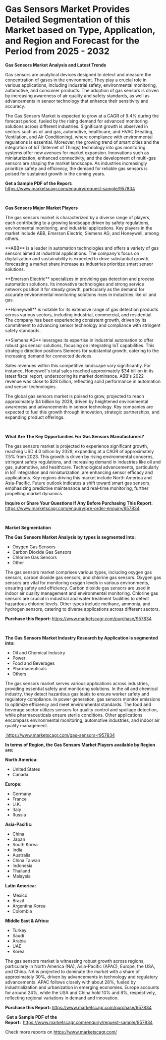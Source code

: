 <p><h1>Gas Sensors Market Provides Detailed Segmentation of this Market based on Type, Application, and Region and Forecast for the Period from 2025 - 2032</h1></p><p><strong>Gas Sensors Market Analysis and Latest Trends</strong></p>
<p><p>Gas sensors are analytical devices designed to detect and measure the concentration of gases in the environment. They play a crucial role in various applications, including industrial safety, environmental monitoring, automotive, and consumer products. The adoption of gas sensors is driven by increasing awareness of air quality and safety standards, as well as advancements in sensor technology that enhance their sensitivity and accuracy.</p><p>The Gas Sensors Market is expected to grow at a CAGR of 9.4% during the forecast period, fueled by the rising demand for advanced monitoring solutions across different industries. Significant growth is observed in sectors such as oil and gas, automotive, healthcare, and HVAC (Heating, Ventilation, and Air Conditioning), where compliance with environmental regulations is essential. Moreover, the growing trend of smart cities and the integration of IoT (Internet of Things) technology into gas monitoring systems offer new avenues for market expansion. Innovations such as miniaturization, enhanced connectivity, and the development of multi-gas sensors are shaping the market landscape. As industries increasingly prioritize safety and efficiency, the demand for reliable gas sensors is poised for sustained growth in the coming years.</p></p>
<p><strong>Get a Sample PDF of the Report:&nbsp;</strong> <a href="https://www.marketscagr.com/enquiry/request-sample/957834?utm_campaign=2653&utm_medium=2&utm_source=Github&utm_content=ia&utm_term=11042025&utm_id=gas-sensors">https://www.marketscagr.com/enquiry/request-sample/957834</a></p>
<p>&nbsp;</p>
<p><strong>Gas Sensors Major Market Players</strong></p>
<p><p>The gas sensors market is characterized by a diverse range of players, each contributing to a growing landscape driven by safety regulations, environmental monitoring, and industrial applications. Key players in the market include ABB, Emerson Electric, Siemens AG, and Honeywell, among others.</p><p>**ABB** is a leader in automation technologies and offers a variety of gas sensors aimed at industrial applications. The company's focus on digitalization and sustainability is expected to drive substantial growth, forecasting a market share increase as industries prioritize smart sensor solutions.</p><p>**Emerson Electric** specializes in providing gas detection and process automation solutions. Its innovative technologies and strong service network position it for steady growth, particularly as the demand for accurate environmental monitoring solutions rises in industries like oil and gas.</p><p>**Honeywell** is notable for its extensive range of gas detection products across various sectors, including industrial, commercial, and residential. The company has been experiencing consistent growth, driven by its commitment to advancing sensor technology and compliance with stringent safety standards.</p><p>**Siemens AG** leverages its expertise in industrial automation to offer robust gas sensor solutions, focusing on integrating IoT capabilities. This strategic direction positions Siemens for substantial growth, catering to the increasing demand for connected devices.</p><p>Sales revenues within this competitive landscape vary significantly. For instance, Honeywell's total sales reached approximately $34 billion in its latest fiscal report, underscoring its market dominance. ABB's 2022 revenue was close to $28 billion, reflecting solid performance in automation and sensor technologies.</p><p>The global gas sensors market is poised to grow, projected to reach approximately $4 billion by 2028, driven by heightened environmental awareness and advancements in sensor technology. Key companies are expected to fuel this growth through innovation, strategic partnerships, and expanding product offerings.</p></p>
<p>&nbsp;</p>
<p><strong>What Are The Key Opportunities For Gas Sensors Manufacturers?</strong></p>
<p><p>The gas sensors market is projected to experience significant growth, reaching USD 4.0 billion by 2028, expanding at a CAGR of approximately 7.5% from 2023. This growth is driven by rising environmental concerns, stringent safety regulations, and increasing demand in industries like oil and gas, automotive, and healthcare. Technological advancements, particularly in IoT integration and miniaturization, are enhancing sensor efficacy and applications. Key regions driving this market include North America and Asia-Pacific. Future outlook indicates a shift toward smart gas sensors, emphasizing predictive maintenance and real-time monitoring, further propelling market dynamics.</p></p>
<p><strong>Inquire or Share Your Questions If Any Before Purchasing This Report:</strong> <a href="https://www.marketscagr.com/enquiry/pre-order-enquiry/957834?utm_campaign=2653&utm_medium=2&utm_source=Github&utm_content=ia&utm_term=11042025&utm_id=gas-sensors">https://www.marketscagr.com/enquiry/pre-order-enquiry/957834</a></p>
<p>&nbsp;</p>
<p><strong>Market Segmentation</strong></p>
<p><strong>The Gas Sensors Market Analysis by types is segmented into:</strong></p>
<p><ul><li>Oxygen Gas Sensors</li><li>Carbon Dioxide Gas Sensors</li><li>Chlorine Gas Sensors</li><li>Other</li></ul></p>
<p><p>The gas sensors market comprises various types, including oxygen gas sensors, carbon dioxide gas sensors, and chlorine gas sensors. Oxygen gas sensors are vital for monitoring oxygen levels in various environments, ensuring safety and efficiency. Carbon dioxide gas sensors are used in indoor air quality management and environmental monitoring. Chlorine gas sensors are crucial in industrial and water treatment facilities to detect hazardous chlorine levels. Other types include methane, ammonia, and hydrogen sensors, catering to diverse applications across different sectors.</p></p>
<p><strong>Purchase this Report:&nbsp;</strong><a href="https://www.marketscagr.com/purchase/957834?utm_campaign=2653&utm_medium=2&utm_source=Github&utm_content=ia&utm_term=11042025&utm_id=gas-sensors">https://www.marketscagr.com/purchase/957834</a></p>
<p>&nbsp;</p>
<p><strong>The Gas Sensors Market Industry Research by Application is segmented into:</strong></p>
<p><ul><li>Oil and Chemical Industry</li><li>Power</li><li>Food and Beverages</li><li>Pharmaceuticals</li><li>Others</li></ul></p>
<p><p>The gas sensors market serves various applications across industries, providing essential safety and monitoring solutions. In the oil and chemical industry, they detect hazardous gas leaks to ensure worker safety and regulatory compliance. In power generation, gas sensors monitor emissions to optimize efficiency and meet environmental standards. The food and beverage sector utilizes sensors for quality control and spoilage detection, while pharmaceuticals ensure sterile conditions. Other applications encompass environmental monitoring, automotive industries, and indoor air quality management.</p></p>
<p><a href="https://www.marketscagr.com/gas-sensors-r957834?utm_campaign=2653&utm_medium=2&utm_source=Github&utm_content=ia&utm_term=11042025&utm_id=gas-sensors">&nbsp;https://www.marketscagr.com/gas-sensors-r957834</a></p>
<p><strong>In terms of Region, the Gas Sensors Market Players available by Region are:</strong></p>
<p>
    <p> <strong> North America: </strong>
        <ul>
            <li>United States</li>
            <li>Canada</li>
        </ul>
        </p> 
    <p> <strong> Europe: </strong>
        <ul>
            <li>Germany</li>
            <li>France</li>
            <li>U.K.</li>
            <li>Italy</li>
            <li>Russia</li>
        </ul>
        </p> 
    <p> <strong> Asia-Pacific: </strong>
        <ul>
            <li>China</li>
            <li>Japan</li>
            <li>South Korea</li>
            <li>India</li>
            <li>Australia</li>
            <li>China Taiwan</li>
            <li>Indonesia</li>
            <li>Thailand</li>
            <li>Malaysia</li>
        </ul>
        </p> 
    <p> <strong> Latin America: </strong>
        <ul>
            <li>Mexico</li>
            <li>Brazil</li>
            <li>Argentina Korea</li>
            <li>Colombia</li>
        </ul>
        </p> 
    <p> <strong> Middle East & Africa: </strong>
        <ul>
            <li>Turkey</li>
            <li>Saudi</li>
            <li>Arabia</li>
            <li>UAE</li>
            <li>Korea</li>
        </ul>
    </p>
    </p>
<p><p>The gas sensors market is witnessing robust growth across regions, particularly in North America (NA), Asia-Pacific (APAC), Europe, the USA, and China. NA is projected to dominate the market with a share of approximately 30%, driven by advancements in technology and regulatory advancements. APAC follows closely with about 28%, fueled by industrialization and urbanization in emerging economies. Europe accounts for around 24%, while the USA and China hold 10% and 8%, respectively, reflecting regional variations in demand and innovation.</p></p>
<p><strong>Purchase this Report: </strong><a href="https://www.marketscagr.com/purchase/957834?utm_campaign=2653&utm_medium=2&utm_source=Github&utm_content=ia&utm_term=11042025&utm_id=gas-sensors">https://www.marketscagr.com/purchase/957834</a></p>
<p>&nbsp;<strong>Get a Sample PDF of the Report:&nbsp;&nbsp;</strong><a href="https://www.marketscagr.com/enquiry/request-sample/957834?utm_campaign=2653&utm_medium=2&utm_source=Github&utm_content=ia&utm_term=11042025&utm_id=gas-sensors">https://www.marketscagr.com/enquiry/request-sample/957834</a></p>
<p><strong></strong></p>
<p>Check more reports on <a href="https://www.marketscagr.com/?utm_campaign=2653&utm_medium=2&utm_source=Github&utm_content=ia&utm_term=11042025&utm_id=gas-sensors">https://www.marketscagr.com/</a></p>